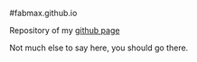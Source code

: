 #fabmax.github.io

Repository of my [github page](https://fabmax.github.io)

Not much else to say here, you should go there.
